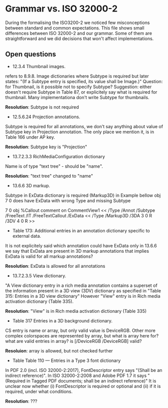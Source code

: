 # Grammar vs. ISO 32000-2
During the formalising the ISO3200-2 we noticed few misconceptions between standard and common expectations. 
This file shows small differences between ISO 32000-2 and our grammar. Some of them are straightforward and we did decisions that won't affect implementations.

## Open questions

- 12.3.4 Thumbnail images. 

refers to 8.9.8. Image dictionaries where Subtype is required but later states:  "(If a Subtype entry is specified, its value shall be Image.)"
Question: for Thumbnail, is it possible not to specify Subtype?
Suggestion: either doesn't require Subtype in Table 87, or explicitely say what is required for thumbnail. Many implementationa don't write Subtype for thumbnails. 

**Resolution**: Subtype is not required

- 12.5.6.24 Projection annotations. 

Subtype is required for all annotations, we don't say anything about value of Subtype key in Projection annotation. The only place we mention it, is in Table 166 under AP key. 

**Resolution**: Subtype key is "Projection"

- 13.7.2.3.3 RichMediaConfiguration dictionary  

Name is of type "text tree"  - should be "name". 

**Resolution**: "text tree" changed to "name"

- 13.6.6 3D markup. 

Subtype in ExData dictionary is required (Markup3D)
in Example bellow obj 7 0 does have ExData with wrong Type and missing Subtype 

  7 0 obj %Callout comment on CommentView1
  <<
    /Type /Annot
    /Subtype /FreeText
    /IT /FreeTextCallout
    /ExData <<
      /Type /Markup3D
      /3DA 3 0 R
      /3DV 4 0 R
    >>

- Table 173: Additional entries in an annotation dictionary specific to external data. 

It is not explicitely said which annotation could have ExData only in 13.6.6 we say that ExData are present in 3D markup annotations that implies ExData is valid for all markup annotations?  

**Resolution**: ExData is allowed for all annotations

- 13.7.2.3.5 View dictionary. 

"A View dictionary entry in a rich media annotation contains a superset of the information present in a 3D view (3DV) dictionary as specified in "Table 315: Entries in a 3D view
dictionary" However "View" entry is in Rich media activation dictionary (Table 335). 

**Resolution**: "View" is in Rich media activation dictionary (Table 335)

- Table 317 Entries in a 3D background dictionary. 

CS entry is name or array, but only valid value is DeviceRGB. Other more complex colorspaces are represented by array, but what is array here for? what are valid entries in array? is [/DeviceRGB /DeviceRGB] valid?

**Resoluion**: array is allowed, but not checked further

- Table Table 110 — Entries in a Type 3 font dictionary

In PDF 2.0 (incl. ISO 32000-2:2017), FontDescriptor entry says "(Shall be an indirect reference)". 
In ISO 32000-2:2008 and Adobe PDF 1.7 it says "(Required in Tagged PDF documents; shall be an indirect reference)"
It is unclear now whether (i) FontDescriptor is required or optional and (ii) if it is required, under what conditions.

**Resolution**: ??? 

